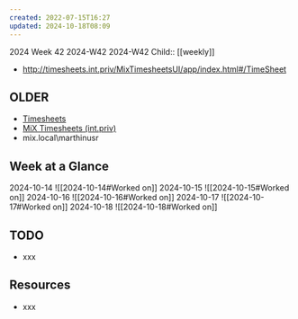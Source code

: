 ```yaml
---
created: 2022-07-15T16:27
updated: 2024-10-18T08:09
---
```

2024 Week 42
2024-W42 2024-W42
Child:: [[weekly]]

- http://timesheets.int.priv/MixTimesheetsUI/app/index.html#/TimeSheet

## OLDER

- [Timesheets](http://timesheets.mixtelematics.com/MixTimesheetsUI/app/index.html#/TimeSheet)
- [MiX Timesheets (int.priv)](http://timesheets.int.priv/MixTimesheetsUI/app/index.html#/Login)
- mix.local\marthinusr

## Week at a Glance

2024-10-14
![[2024-10-14#Worked on]]
2024-10-15
![[2024-10-15#Worked on]]
2024-10-16
![[2024-10-16#Worked on]]
2024-10-17
![[2024-10-17#Worked on]]
2024-10-18
![[2024-10-18#Worked on]]

## TODO

- xxx

## Resources

- xxx


